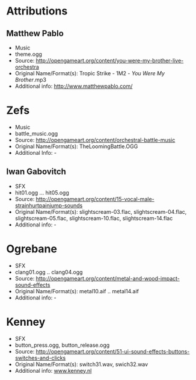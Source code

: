 Attributions
============

Matthew Pablo
-------------

- Music
 - theme.ogg
  - Source: http://opengameart.org/content/you-were-my-brother-live-orchestra
  - Original Name/Format(s): Tropic Strike - 1M2 - _You Were My Brother_.mp3
  - Additional info: http://www.matthewpablo.com/

Zefs
====

- Music
 - battle_music.ogg
  - Source: http://opengameart.org/content/orchestral-battle-music
  - Original Name/Format(s): TheLoomingBattle.OGG 
  - Additional Info: -

Iwan Gabovitch
--------------

- SFX
 - hit01.ogg ... hit05.ogg
  - Source:  http://opengameart.org/content/15-vocal-male-strainhurtpainjump-sounds
  - Original Name/Format(s): slightscream-03.flac, slightscream-04.flac, slightscream-05.flac, slightscream-10.flac, slightscream-14.flac
  - Additional info: -
  
Ogrebane
========

- SFX
 - clang01.ogg .. clang04.ogg
  - Source: http://opengameart.org/content/metal-and-wood-impact-sound-effects
  - Original Name/Format(s): metal10.aif .. metal14.aif
  - Additional info: -
  
Kenney
======
- SFX
 - button_press.ogg, button_release.ogg
  - Source: http://opengameart.org/content/51-ui-sound-effects-buttons-switches-and-clicks
  - Original Name/Format(s): switch31.wav, swich32.wav
  - Additional info: www.kenney.nl

